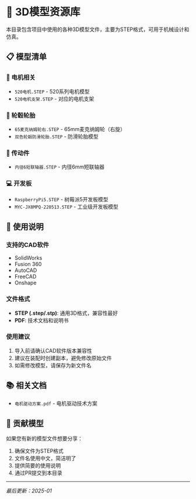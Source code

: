 # 📐 3D模型资源库

本目录包含项目中使用的各种3D模型文件，主要为STEP格式，可用于机械设计和仿真。

## 📋 模型清单

### 🔧 电机相关
- `520电机.STEP` - 520系列电机模型
- `520电机支架.STEP` - 对应的电机支架

### 🛞 轮毂轮胎
- `65麦克纳姆轮右.STEP` - 65mm麦克纳姆轮（右旋）
- `双色轮毂防滑轮胎.STEP` - 防滑轮胎模型

### 🔗 传动件
- `内径6短联轴器.STEP` - 内径6mm短联轴器

### 💻 开发板
- `RaspberryPi5.STEP` - 树莓派5开发板模型
- `MYC-JX8MPQ-220513.STEP` - 工业级开发板模型

## 📖 使用说明

### 支持的CAD软件
- SolidWorks
- Fusion 360
- AutoCAD
- FreeCAD
- Onshape

### 文件格式
- **STEP (.step/.stp)**: 通用3D格式，兼容性最好
- **PDF**: 技术文档和说明书

### 使用建议
1. 导入前请确认CAD软件版本兼容性
2. 建议在装配时创建副本，避免修改原始文件
3. 如需修改模型，请保存为新文件名

## 📚 相关文档
- `电机驱动方案.pdf` - 电机驱动技术方案

## 🤝 贡献模型
如果您有新的模型文件想要分享：
1. 确保文件为STEP格式
2. 文件名使用中文，简洁明了
3. 提供简要的使用说明
4. 通过PR提交到本目录

---
*最后更新：2025-01*